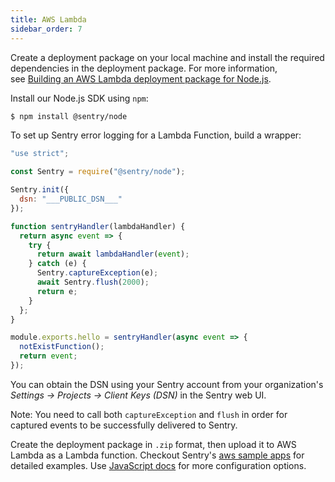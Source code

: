 ```yaml
---
title: AWS Lambda
sidebar_order: 7
---
```


Create a deployment package on your local machine and install the required dependencies in the deployment package. For more information, see [Building an AWS Lambda deployment package for Node.js](https://aws.amazon.com/premiumsupport/knowledge-center/lambda-deployment-package-nodejs/).

Install our Node.js SDK using `npm`:

```bash
$ npm install @sentry/node
```

To set up Sentry error logging for a Lambda Function, build a wrapper:

```javascript
"use strict";

const Sentry = require("@sentry/node");

Sentry.init({
  dsn: "___PUBLIC_DSN___"
});

function sentryHandler(lambdaHandler) {
  return async event => {
    try {
      return await lambdaHandler(event);
    } catch (e) {
      Sentry.captureException(e);
      await Sentry.flush(2000);
      return e;
    }
  };
}

module.exports.hello = sentryHandler(async event => {
  notExistFunction();
  return event;
});
```

You can obtain the DSN using your Sentry account from your organization's *Settings -> Projects -> Client Keys (DSN)* in the Sentry web UI.

Note: You need to call both `captureException` and `flush` in order for captured events to be successfully delivered to Sentry.

Create the deployment package in `.zip` format, then upload it to AWS Lambda as a Lambda function. Checkout Sentry's [aws sample apps](https://github.com/getsentry/examples/tree/master/aws-lambda/node) for detailed examples. Use [JavaScript docs](/platforms/javascript/) for more configuration options.
